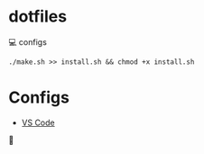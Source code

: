 # dotfiles

:computer: configs 

`./make.sh >> install.sh && chmod +x install.sh`

# Configs
* [VS Code](config/vscode/README.md)

:rice:
